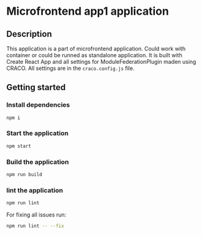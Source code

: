 # Microfrontend app1 application

## Description

This application is a part of microfrontend application. Could work with container or could be runned as standalone application. It is built with Create React App and all settings for ModuleFederationPlugin maden using CRACO.
All settings are in the `craco.config.js` file.

## Getting started

### Install dependencies

```bash
npm i
```

### Start the application

```bash
npm start
```

### Build the application

```bash
npm run build
```

### lint the application

```bash
npm run lint
```

For fixing all issues run:

```bash
npm run lint -- --fix
```
